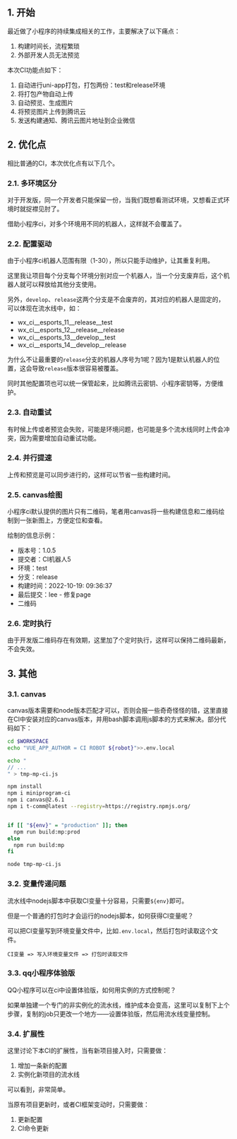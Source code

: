 ## 1. 开始

最近做了小程序的持续集成相关的工作，主要解决了以下痛点：

1. 构建时间长，流程繁琐
2. 外部开发人员无法预览


本次CI功能点如下：

1. 自动进行uni-app打包，打包两份：test和release环境
2. 将打包产物自动上传
3. 自动预览、生成图片
4. 将预览图片上传到腾讯云
5. 发送构建通知、腾讯云图片地址到企业微信

## 2. 优化点

相比普通的CI，本次优化点有以下几个。

### 2.1. 多环境区分

对于开发版，同一个开发者只能保留一份，当我们既想看测试环境，又想看正式环境时就捉襟见肘了。

借助小程序ci，对多个环境用不同的机器人，这样就不会覆盖了。


### 2.2. 配置驱动

由于小程序ci机器人范围有限（1-30），所以只能手动维护，让其重复利用。

这里我让项目每个分支每个环境分别对应一个机器人，当一个分支废弃后，这个机器人就可以释放给其他分支使用。

另外，`develop`、`release`这两个分支是不会废弃的，其对应的机器人是固定的，可以体现在流水线中，如：

- wx_ci__esports_11__release__test
- wx_ci__esports_12__release__release
- wx_ci__esports_13__develop__test
- wx_ci__esports_14__develop__release

为什么不让最重要的`release`分支的机器人序号为1呢？因为1是默认机器人的位置，这会导致`release`版本很容易被覆盖。

同时其他配置项也可以统一保管起来，比如腾讯云密钥、小程序密钥等，方便维护。


### 2.3. 自动重试

有时候上传或者预览会失败，可能是环境问题，也可能是多个流水线同时上传会冲突，因为需要增加自动重试功能。

### 2.4. 并行提速

上传和预览是可以同步进行的，这样可以节省一些构建时间。

### 2.5. canvas绘图

小程序ci默认提供的图片只有二维码，笔者用canvas将一些构建信息和二维码绘制到一张新图上，方便定位和查看。

绘制的信息示例：

- 版本号：1.0.5
- 提交者：CI机器人5
- 环境：test
- 分支：release
- 构建时间：2022-10-19: 09:36:37
- 最后提交：lee - 修复page
- 二维码


### 2.6. 定时执行

由于开发版二维码存在有效期，这里加了个定时执行，这样可以保持二维码最新，不会失效。


## 3. 其他

### 3.1. canvas

canvas版本需要和node版本匹配才可以，否则会报一些奇奇怪怪的错，这里直接在CI中安装对应的canvas版本，并用bash脚本调用js脚本的方式来解决。部分代码如下：

```bash
cd $WORKSPACE
echo "VUE_APP_AUTHOR = CI ROBOT ${robot}">>.env.local

echo "
// ...
" > tmp-mp-ci.js

npm install
npm i miniprogram-ci
npm i canvas@2.6.1
npm i t-comm@latest --registry=https://registry.npmjs.org/


if [[ "${env}" = "production" ]]; then
  npm run build:mp:prod
else
  npm run build:mp
fi

node tmp-mp-ci.js
```


### 3.2. 变量传递问题

流水线中nodejs脚本中获取CI变量十分容易，只需要`${env}`即可。

但是一个普通的打包时才会运行的nodejs脚本，如何获得CI变量呢？

可以把CI变量写到环境变量文件中，比如`.env.local`，然后打包时读取这个文件。

```
CI变量 => 写入环境变量文件 => 打包时读取文件
```

### 3.3. qq小程序体验版

QQ小程序可以在ci中设置体验版，如何用实例的方式控制呢？

如果单独建一个专门的非实例化的流水线，维护成本会变高，这里可以复制下上个步骤，复制的job只更改一个地方——设置体验版，然后用流水线变量控制。

### 3.4. 扩展性

这里讨论下本CI的扩展性，当有新项目接入时，只需要做：

1. 增加一条新的配置
2. 实例化新项目的流水线


可以看到，非常简单。

当原有项目更新时，或者CI框架变动时，只需要做：

1. 更新配置
2. CI命令更新

